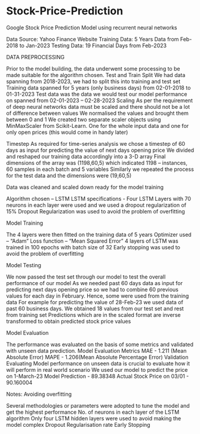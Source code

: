 # Stock-Price-Prediction
Google Stock Price Prediction Model using recurrent neural networks

Data Source: Yahoo Finance Website 
Training Data: 5 Years Data from Feb-2018 to Jan-2023
Testing Data: 19 Financial Days from Feb-2023

DATA PREPROCESSING

Prior to the model building, the data underwent some processing to be made suitable for the algorithm chosen.
Test and Train Split
We had data spanning from 2018-2023, we had to split this into training and test set
Training data spanned for 5 years (only business days) from 02-01-2018 to 01-31-2023
Test data was the data we would test our model performance on spanned from 02-01-2023 – 02-28-2023
Scaling
As per the requirement of deep neural networks data must be scaled and there should not be a lot of difference between values 
We normalised the values and brought them between 0 and 1
We created two separate scaler objects using MinMaxScaler from Scikit-Learn. One for the whole input data and one for only open prices (this would come in handy later)

Timestep
As required for time-series analysis we chose a timestep of 60 days as input for predicting the value of next days opening price
We divided and reshaped our training data accordingly into a 3-D array
Final dimensions of the array was (1198,60,5) which indicated 1198 – instances, 60 samples in each batch and 5 variables
Similarly we repeated the process for the test data and the dimensions were (19,60,5)

Data was cleaned and scaled down ready for the model training


Algorithm chosen – LSTM
LSTM specifications - Four LSTM Layers with 70 neurons in each layer were used and we used a dropout regularization of 15% 
Dropout Regularization was used to avoid the problem of overfitting

Model Training

The 4 layers were then fitted on the training data of 5 years
Optimizer used – “Adam”
Loss function – “Mean Squared Error”
4 layers of LSTM was trained in 100 epochs with  batch size of 32
Early stopping was  used to avoid the problem of overfitting

Model Testing 

We now passed the test set through our model to test the overall performance of our model 
As we needed past 60 days data as input for predicting next days opening price so we had to combine 60 previous values for each day in February. Hence, some were used from the training data
For example for predicting the value of 28-Feb-23 we used data of past 60 business days. We obtained 18 values from our test set and rest from training set 
Predictions which are in the scaled format are inverse transformed to obtain predicted stock price values 

Model Evaluation 

The performance was evaluated on the basis of some metrics and validated with unseen data prediction.
Model Evaluation Metrics
MAE - 1.211 (Mean Absolute Error)
MAPE -  1.206(Mean Absolute Percentage Error)
Validation 
Evaluating Model performance on unseen data is crucial to evaluate how it will perform in real world scenario
We used our model to predict the price on 1-March-23
Model Prediction - 89.38348
Actual Stock Price on 03/01 -  90.160004


Notes: Avoiding overfitting

Several methodologies or parameters were adopted to tune the model and get the highest performance
No. of neurons in each layer of the LSTM algorithm 
Only four LSTM hidden layers were used to avoid making the model complex
Dropout Regularisation rate 
Early Stopping 









